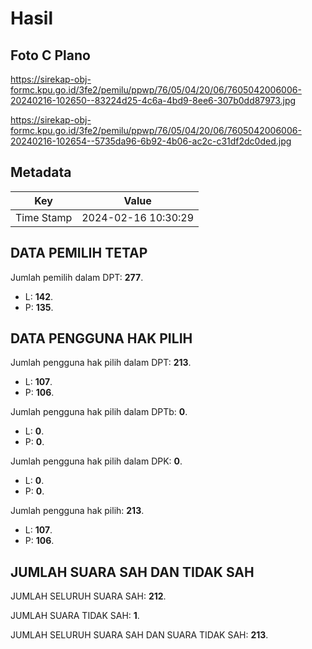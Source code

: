 # Hasil

## Foto C Plano

https://sirekap-obj-formc.kpu.go.id/3fe2/pemilu/ppwp/76/05/04/20/06/7605042006006-20240216-102650--83224d25-4c6a-4bd9-8ee6-307b0dd87973.jpg

https://sirekap-obj-formc.kpu.go.id/3fe2/pemilu/ppwp/76/05/04/20/06/7605042006006-20240216-102654--5735da96-6b92-4b06-ac2c-c31df2dc0ded.jpg


## Metadata

| Key        | Value               |
| ---------- | ------------------- |
| Time Stamp | 2024-02-16 10:30:29 |


## DATA PEMILIH TETAP

Jumlah pemilih dalam DPT: **277**.
 * L: **142**.
 * P: **135**.

## DATA PENGGUNA HAK PILIH

Jumlah pengguna hak pilih dalam DPT: **213**.
 * L: **107**.
 * P: **106**.

Jumlah pengguna hak pilih dalam DPTb: **0**.
 * L: **0**.
 * P: **0**.

Jumlah pengguna hak pilih dalam DPK: **0**.
 * L: **0**.
 * P: **0**.

Jumlah pengguna hak pilih: **213**.
 * L: **107**.
 * P: **106**.

## JUMLAH SUARA SAH DAN TIDAK SAH

JUMLAH SELURUH SUARA SAH: **212**.

JUMLAH SUARA TIDAK SAH: **1**.

JUMLAH SELURUH SUARA SAH DAN SUARA TIDAK SAH: **213**.


